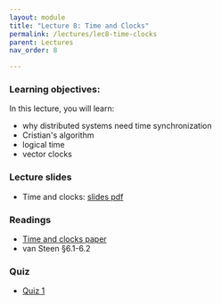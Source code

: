 ```yaml
---
layout: module
title: "Lecture 8: Time and Clocks"
permalink: /lectures/lec8-time-clocks
parent: Lectures
nav_order: 8

---
```


### Learning objectives:
In this lecture, you will learn:

* why distributed systems need time synchronization
* Cristian's algorithm
* logical time
* vector clocks


### Lecture slides

* Time and clocks: [slides pdf](/cs4740-fall24/assets/docs/lec8-time-clocks.pdf)


### Readings

* [Time and clocks paper](https://amturing.acm.org/p558-lamport.pdf) 
* van Steen §6.1-6.2


### Quiz

* [Quiz 1](https://forms.gle/YxLyxmUEJoncADGf7)

